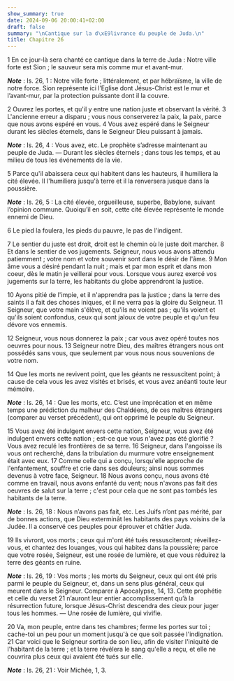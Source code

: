 ```yaml
---
show_summary: true
date: 2024-09-06 20:00:41+02:00
draft: false
summary: "\nCantique sur la d\xE9livrance du peuple de Juda.\n"
title: Chapitre 26
---
```





1 En ce jour-là sera chanté ce cantique dans la terre de Juda :
Notre ville forte est Sion ; le sauveur sera mis comme mur et avant-mur.

***Note*** :  Is. 26, 1 : Notre ville forte ; littéralement, et par hébraïsme, la ville de notre force. Sion représente ici l’Eglise dont Jésus-Christ est le mur et l’avant-mur, par la protection puissante dont il la couvre.


2 Ouvrez les portes, et qu'il y entre une nation juste et observant la vérité. 3 L'ancienne erreur a disparu ; vous nous conserverez la paix, la paix, parce que nous avons espéré en vous. 4 Vous avez espéré dans le Seigneur durant les siècles éternels, dans le Seigneur Dieu puissant à jamais.

***Note*** :  Is. 26, 4 : Vous avez, etc. Le prophète s’adresse maintenant au peuple de Juda. ― Durant les siècles éternels ; dans tous les temps, et au milieu de tous les événements de la vie.

5 Parce qu'il abaissera ceux qui habitent dans les hauteurs, il humiliera la cité élevée.
Il l'humiliera jusqu'à terre et il la renversera jusque dans la poussière.

***Note*** :  Is. 26, 5 : La cité élevée, orgueilleuse, superbe, Babylone, suivant l’opinion commune. Quoiqu’il en soit, cette cité élevée représente le monde ennemi de Dieu.

6 Le pied la foulera, les pieds du pauvre, le pas de l'indigent.


7 Le sentier du juste est droit, droit est le chemin où le juste doit marcher. 8 Et dans le sentier de vos jugements. Seigneur, nous vous avons attendu patiemment ; votre nom et votre souvenir sont dans le désir de l'âme. 9 Mon âme vous a désiré pendant la nuit ; mais et par mon esprit et dans mon coeur, dès le matin je veillerai pour vous.
Lorsque vous aurez exercé vos jugements sur la terre, les habitants du globe apprendront la justice.


10 Ayons pitié de l'impie, et il n'apprendra pas la justice ; dans la terre des saints il a fait des choses iniques, et il ne verra pas la gloire du Seigneur. 11 Seigneur, que votre main s'élève, et qu'ils ne voient pas ; qu'ils voient et qu'ils soient confondus, ceux qui sont jaloux de votre peuple et qu'un feu dévore vos ennemis.


12 Seigneur, vous nous donnerez la paix ; car vous avez opéré toutes nos oeuvres pour nous. 13 Seigneur notre Dieu, des maîtres étrangers nous ont possédés sans vous, que seulement par vous nous nous souvenions de votre nom.


14 Que les morts ne revivent point, que les géants ne ressuscitent point; à cause de cela vous les avez visités et brisés, et vous avez anéanti toute leur mémoire.

***Note*** :  Is. 26, 14 : Que les morts, etc. C’est une imprécation et en même temps une prédiction du malheur des Chaldéens, de ces maîtres étrangers (comparer au verset précédent), qui ont opprimé le peuple du Seigneur.

15 Vous avez été indulgent envers cette nation, Seigneur, vous avez été indulgent envers cette nation ; est-ce que vous n'avez pas été glorifié ? Vous avez reculé les frontières de sa terre. 16 Seigneur, dans l'angoisse ils vous ont recherché, dans la tribulation du murmure votre enseignement était avec eux. 17 Comme celle qui a conçu, lorsqu'elle approche de l'enfantement, souffre et crie dans ses douleurs; ainsi nous sommes devenus à votre face, Seigneur. 18 Nous avons conçu, nous avons été comme en travail, nous avons enfanté du vent; nous n'avons pas fait des oeuvres de salut sur la terre ; c'est pour cela que ne sont pas tombés les habitants de la terre.

***Note*** :  Is. 26, 18 : Nous n’avons pas fait, etc. Les Juifs n’ont pas mérité, par de bonnes actions, que Dieu exterminât les habitants des pays voisins de la Judée. Il a conservé ces peuples pour éprouver et châtier Juda.


19 Ils vivront, vos morts ; ceux qui m'ont été tués ressusciteront; réveillez-vous, et chantez des louanges, vous qui habitez dans la poussière; parce que votre rosée, Seigneur, est une rosée de lumière, et que vous réduirez la terre des géants en ruine.

***Note*** :  Is. 26, 19 : Vos morts ; les morts du Seigneur, ceux qui ont été pris parmi le peuple du Seigneur, et, dans un sens plus général, ceux qui meurent dans le Seigneur. Comparer à Apocalypse, 14, 13. Cette prophétie et celle du verset 21 n’auront leur entier accomplissement qu’à la résurrection future, lorsque Jésus-Christ descendra des cieux pour juger tous les hommes. ― Une rosée de lumière, qui vivifie.


20 Va, mon peuple, entre dans tes chambres; ferme les portes sur toi ; cache-toi un peu pour un moment jusqu'à ce que soit passée l'indignation. 21 Car voici que le Seigneur sortira de son lieu, afin de visiter l'iniquité de l'habitant de la terre ; et la terre révélera le sang qu'elle a reçu, et elle ne couvrira plus ceux qui avaient été tués sur elle.

***Note*** :  Is. 26, 21 : Voir Michée, 1, 3.

